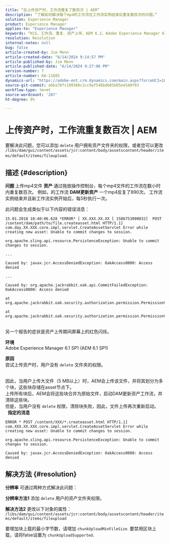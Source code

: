 ```yaml
---
title: “在上传资产时，工作流重复了数百次 | AEM”
description: “了解如何解决每个mp4的工作流在工作流实例结束后重复数百次的问题。”
solution: Experience Manager
product: Experience Manager
applies-to: "Experience Manager"
keywords: “KCS、工作流、重复、资产上传、AEM 6.1、Adobe Experience Manager 6.1、故障排除”
resolution: Resolution
internal-notes: null
bug: false
article-created-by: Jim Menn
article-created-date: "6/14/2024 9:14:57 PM"
article-published-by: Jim Menn
article-published-date: "6/14/2024 9:27:06 PM"
version-number: 7
article-number: KA-11685
dynamics-url: "https://adobe-ent.crm.dynamics.com/main.aspx?forceUCI=1&pagetype=entityrecord&etn=knowledgearticle&id=1e7a8d20-932a-ef11-840a-000d3a5a67ba"
source-git-commit: a6ba78fc199368c2cc9af546bdb85b05ee540f93
workflow-type: tm+mt
source-wordcount: '287'
ht-degree: 0%

---
```


# 上传资产时，工作流重复数百次 | AEM


要解决此问题，您可以添加 `delete` 用户拥有资产文件夹的权限，或者您可以更改
`/libs/dam/gui/content/assets/jcr:content/body/assetscontent/header/items/default/items/fileupload`.

## 描述 {#description}


<b>问题 </b>
上传mp4文件 <b>资产</b> 通过拖放操作控制台，每个mp4文件的工作流在数小时内重复数百次。
例如，的工作流 <b>DAM更新资产</b> 一个mp4反复了890次。 工作流实例结束并且新工作流实例开始后，每5秒执行一次。

此问题会生成类似于以下内容的错误消息：


```
15.01.2018 10:40:06.628 *ERROR* [ XX.XXX.XX.XX [ 1586753090032]  POST /content/dam/path/to/file.createasset.html HTTP/1.1]  com.day.XX.XXX.core.impl.servlet.CreateAssetServlet Error while creating new asset: Unable to commit changes to session.

org.apache.sling.api.resource.PersistenceException: Unable to commit changes to session.

...

Caused by: javax.jcr.AccessDeniedException: OakAccess0000: Access denied

...

Caused by: org.apache.jackrabbit.oak.api.CommitFailedException: OakAccess0000: Access denied

at org.apache.jackrabbit.oak.security.authorization.permission.PermissionValidator.checkPermissions(PermissionValidator.java:212)

at org.apache.jackrabbit.oak.security.authorization.permission.PermissionValidator.childNodeDeleted(PermissionValidator.java:168)
```


<br>另一个报告的症状是资产上传期间屏幕上的红色闪烁。

<b>环境</b>
<br>Adobe Experience Manager 6.1 SP1 (AEM 6.1 SP1)

<b>原因 </b>
<br>尝试上传资产时，用户没有 `delete` 文件夹的权限。

<br>因此，当用户上传大文件（5 MB以上）时，AEM会上传该文件，并将其划分为多个块，这些块存储在asset节点下。
<br>上传所有块后，AEM会将这些块合并为原始文件，启动DAM更新资产工作流，并清除这些块。
<br>但是，当用户没有 `delete` 权限，清除块失败，因此，文件上传再次重新启动。
<br> 
<b>指定的消息</b>



```
ERROR * POST /content/XXX/*.createasset.html HTTP/1.1]  com.XXX.XX.XXX.core.impl.servlet.CreateAssetServlet Error while creating new asset: Unable to commit changes to session.

org.apache.sling.api.resource.PersistenceException: Unable to commit changes to session.

Caused by: javax.jcr.AccessDeniedException: OakAccess0000: Access denied
```



## 解决方法 {#resolution}


<b>分辨率</b>
可通过两种方式解决此问题：<b> </b>

<b>分辨率方法1</b>
添加 `delete` 用户的资产文件夹权限。

<b>解决方法2</b>
更改以下对象的属性：
`/libs/dam/gui/content/assets/jcr:content/body/assetscontent/header/items/default/items/fileupload`

要增加块上载的最小字节数，请增加 `chunkUploadMinFileSize`.
要禁用区块上载，请将false设置为 `chunkUploadSupported`.
